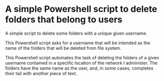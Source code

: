 # A simple Powershell script to delete folders that belong to users
A simple script to delete some folders with a unique given username.

This Powershell script asks for a username that will be intended as the name of the folders that will be deleted from file system.

This Powershell script automates the task of deleting the folders of a given username contained in a specific location of the network I administer. The folders have the same name as the user, and, in some cases, completes their tail with another piece of text.
